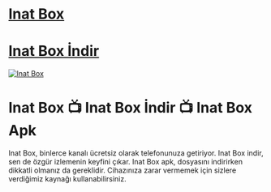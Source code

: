 # <a href="https://github.com/inatimapk/inat/releases/download/v1/inat-tv-2025.apk">Inat Box</a>
# <a href="https://github.com/inatimapk/inat/releases/download/v1/inat-tv-2025.apk">Inat Box İndir</a>

<a href="https://github.com/inatimapk/inat/releases/download/v1/inat-tv-2025.apk" title="Inat Box"><img src="https://r.resimlink.com/Mi37vSpe1KB.jpg" title="Inat Box" alt="Inat Box"></a>

# Inat Box 📺 Inat Box İndir 📺 Inat Box Apk

Inat Box, binlerce kanalı ücretsiz olarak telefonunuza getiriyor. Inat Box indir, sen de özgür izlemenin keyfini çıkar. Inat Box apk, dosyasını indirirken dikkatli olmanız da gereklidir. Cihazınıza zarar vermemek için sizlere verdiğimiz kaynağı kullanabilirsiniz.
